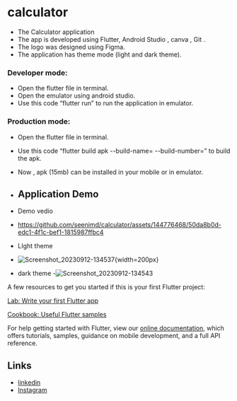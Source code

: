 # calculator

- The Calculator application
- The app is developed using Flutter, Android Studio , canva , Git .
- The logo was designed using Figma.
- The application has theme mode (light and dark theme).

### Developer mode:
- Open the flutter file in terminal.
- Open the emulator using android studio.
- Use this code “flutter run” to run the application in emulator.

### Production mode:
- Open the flutter file in terminal.
- Use this code “flutter build apk --build-name=  --build-number=” to build the apk. 
- Now , apk (15mb) can be installed in your mobile or in emulator.

- ## Application Demo
  
- Demo vedio
- https://github.com/seenimd/calculator/assets/144776468/50da8b0d-edc1-4f1c-bef1-1815987ffbc4
- LIght theme
- ![Screenshot_20230912-134537](https://github.com/seenimd/calculator/assets/144776468/64298ea6-fe72-4992-9a97-b9bf843294b5){width=200px}

- dark theme
-![Screenshot_20230912-134543](https://github.com/seenimd/calculator/assets/144776468/771395d1-8cfe-454e-8e8b-ca1414c0fbff)


A few resources to get you started if this is your first Flutter project:

[Lab: Write your first Flutter app](https://flutter.dev/docs/get-started/codelab)

[Cookbook: Useful Flutter samples](https://flutter.dev/docs/cookbook)

For help getting started with Flutter, view our
[online documentation](https://flutter.dev/docs), which offers tutorials,
samples, guidance on mobile development, and a full API reference.

## Links
* [linkedin](https://www.linkedin.com/in/seeni-mohamed-a-24897b1a0/)
* [Instagram](https://www.instagram.com/seeni_md___/)

